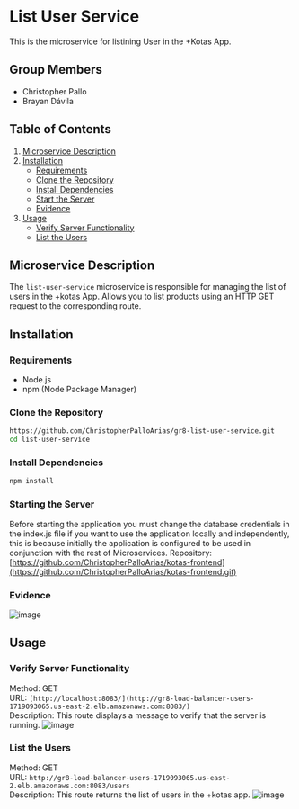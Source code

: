 # List User Service

This is the microservice for listining User in the +Kotas App.

## Group Members

- Christopher Pallo
- Brayan Dávila

## Table of Contents

1. [Microservice Description](#microservice-description)
2. [Installation](#installation)
   - [Requirements](#requirements)
   - [Clone the Repository](#clone-the-repository)
   - [Install Dependencies](#install-dependencies)
   - [Start the Server](#start-the-server)
   - [Evidence](#evidence)
3. [Usage](#usage)
   - [Verify Server Functionality](#verify-server-functionality)
   - [List the Users](#list-the-users)


## Microservice Description

The `list-user-service` microservice is responsible for managing the list of users in the +kotas App. Allows you to list products using an HTTP GET request to the corresponding route.

## Installation

### Requirements

- Node.js
- npm (Node Package Manager)

### Clone the Repository

```sh
https://github.com/ChristopherPalloArias/gr8-list-user-service.git
cd list-user-service
```

### Install Dependencies
```sh
npm install
```

### Starting the Server
Before starting the application you must change the database credentials in the index.js file if you want to use the application locally and independently, this is because initially the application is configured to be used in conjunction with the rest of Microservices.
Repository: [https://github.com/ChristopherPalloArias/kotas-frontend](https://github.com/ChristopherPalloArias/kotas-frontend.git)

### Evidence
![image](https://github.com/user-attachments/assets/08637b39-8637-49c6-b737-44cb2e0a3c87)

## Usage
### Verify Server Functionality

Method: GET  
URL: `[http://localhost:8083/](http://gr8-load-balancer-users-1719093065.us-east-2.elb.amazonaws.com:8083/)`  
Description: This route displays a message to verify that the server is running.
![image](https://github.com/user-attachments/assets/6e4f1828-f76d-457e-9e0d-0ce917159fcb)


### List the Users

Method: GET  
URL: `http://gr8-load-balancer-users-1719093065.us-east-2.elb.amazonaws.com:8083/users`  
Description: This route returns the list of users in the +kotas app.
![image](https://github.com/user-attachments/assets/3bfef50e-4a0b-4fec-97b2-85619b180a36)

